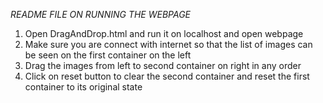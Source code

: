 *README FILE ON RUNNING THE WEBPAGE*

1. Open DragAndDrop.html and run it on localhost and open webpage
2. Make sure you are connect with internet so that the list of images can be seen on the first container on the left
3. Drag the images from left to second container on right in any order
4. Click on reset button to clear the second container and reset the first container to its original state